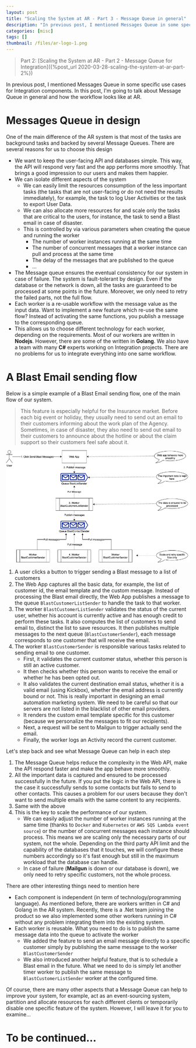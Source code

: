 ```yaml
---
layout: post
title: "Scaling the System at AR - Part 3 - Message Queue in general"
description: "In previous post, I mentioned Messages Queue in some specific use cases for Integration components. In this post, I'm going to talk about Message Queue in general and how the workflow looks like at AR."
categories: [misc]
tags: []
thumbnail: /files/ar-logo-1.png
---
```


> Part 2:
> [Scaling the System at AR - Part 2 - Message Queue for Integration]({%post_url 2020-03-28-scaling-the-system-at-ar-part-2%})

In previous post, I mentioned Messages Queue in some specific use cases for Integration
components. In this post, I'm going to talk about Message Queue in general and how the workflow
looks like at AR.

# Messages Queue in design

One of the main difference of the AR system is that most of the tasks are background tasks and
backed by several Message Queues. There are several reasons for us to choose this design

- We want to keep the user-facing API and databases simple. This way, the API will respond
  very fast and the app performs more smoothly. That brings a good impression to our users and makes
  them happier.
- We can isolate different aspects of the system
  - We can easily limit the resources consumption of the less important tasks (the tasks that are
    not user-facing or do not need the results immediately), for example, the task to log User
    Activities or the task to export User Data.
  - We can also allocate more resources for and scale only the tasks that are critical to the users,
    for instance, the task to send a Blast email in case of disaster.
  - This is controlled by via various parameters when creating the queue and running the worker
    - The number of worker instances running at the same time
    - The number of concurrent messages that a worker instance can pull and process at the same time
    - The delay of the messages that are published to the queue
    - ...
- The Message queue ensures the eventual consistency for our system in case of failure. The system
  is fault-tolerant by design. Even if the database or the network is down, all the tasks are
  guaranteed to be processed at some points in the future. Moreover, we only need to retry the
  failed parts, not the full flow.
- Each worker is a re-usable workflow with the message value as the input data. Want to implement a
  new feature which re-use the same flow? Instead of activating the same functions, you publish a
  message to the corresponding queue.
- This allows us to choose different technology for each worker, depending on the requirements. Most
  of our workers are written in **Nodejs**. However, there are some of the written in **Golang**. We
  also have a team with many **C#** experts working on Integration projects. There are no problems
  for us to integrate everything into one same workflow.

<!-- more -->

# A Blast Email sending flow

Below is a simple example of a Blast Email sending flow, one of the main flow of our system.

> This feature is especially helpful for the Insurance market. Before each big event or holiday,
> they usually need to send out an email to their customers informing about the work plan of the
> Agency. Sometimes, in case of disaster, they also need to send out email to their customers
> to announce about the hotline or about the claim support so their customers feel safe about it.

![Blast](/files/2020-03-15-message-queue/blast.png)

1. A user clicks a button to trigger sending a Blast message to a list of customers
2. The Web App captures all the basic data, for example, the list of customer id, the email
   template and the custom message. Instead of processing the Blast email directly, the Web App
   publishes a message to the queue `BlastCustomerListSender` to handle the task to that worker.
3. The worker `BlastCustomerListSender` validates the status of the current user, whether his account is
   currently active and has enough credit to perform these tasks. It also computes the list of
   customers to send email to, distinct the list to save resources. It then publishes multiple
   messages to the next queue (`BlastCustomerSender`), each message corresponds to one customer that
   will receive the email.
4. The worker `BlastCustomerSender` is responsible various tasks related to sending email to one
   customer.
   - First, it validates the current customer status, whether this person is still an active customer.
   - It then checks whether this person wants to receive the email or whether he has been opted out.
   - It also validates the current destination email status, whether it is a valid email (using
     Kickbox), whether the email address is currently bound or not. This is really
     important in designing an email automation marketing system. We need to be careful so that our
     servers are not listed in the blacklist of other email providers.
   - It renders the custom email template specific for this customer (because we personalize the
     messages to fit our recipients).
   - Next, a request will be sent to Mailgun to trigger actually send the email.
   - Finally, the worker logs an Activity record the current customer.

Let's step back and see what Message Queue can help in each step

1. The Message Queue helps reduce the complexity in the Web API, make the API respond faster and
   make the app behave more smoothly.
2. All the important data is captured and ensured to be processed successfully in the future. If you
   put the logic in the Web API, there is the case it successfully sends to some contacts but fails
   to send to other contacts. This causes a problem for our users because they don't want to send
   multiple emails with the same content to any recipients.
3. Same with the above
4. This is the key to scale the performance of our system.
   - We can easily adjust the number of worker instances running at the same time (thanks to
     `Docker` and `Kubernetes` or `AWS SQS Lambda event source`) or the number of concurrent
     messages each instance should process.
     This means we are scaling only the necessary parts of our system, not the whole. Depending on
     the third party API limit and the capability of the databases that it touches, we will
     configure these numbers accordingly so it's fast enough but still in the maximum workload that
     the database can handle.
   - In case of failure (**Mailgun** is down or our database is down), we only need to retry
     specific customers, not the whole process.

There are other interesting things need to mention here
- Each component is independent (in term of technology/programming language). As mentioned before,
  there are workers written in C# and Golang in the AR system. Recently, there is a .Net team
  joining the product so we also implemented some other workers running in C# without any problem
  integrating them into the existing system.
- Each worker is reusable. What you need to do is to publish the same message data into the queue to
  activate the worker
  - We added the feature to send an email message directly to a specific customer simply by
    publishing the same message to the worker `BlastCustomerSender`
  - We also introduced another helpful feature, that is to schedule a Blast email in the future.
    What we need to do is simply let another timer worker to publish the same message to
    `BlastCustomerListSender` worker at the configured time.

Of course, there are many other aspects that a Message Queue can help to improve your system, for
example, act as an event-sourcing system, partition and allocate resources
for each different clients or temporarily disable one specific feature of the system. However, I
will leave it for you to examine...

# To be continued...
